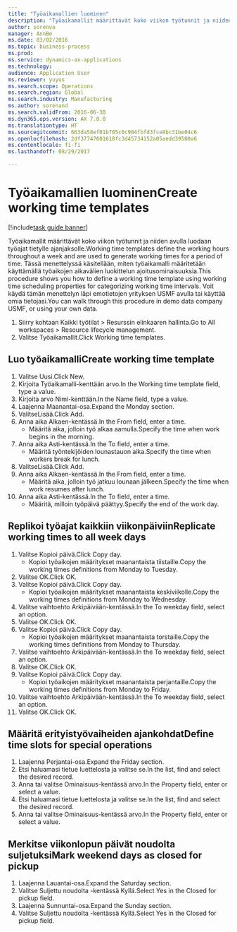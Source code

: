 ```yaml
--- 
title: "Työaikamallien luominen"
description: "Työaikamallit määrittävät koko viikon työtunnit ja niiden avulla luodaan työajat tietylle ajanjaksolle."
author: sorenva
manager: AnnBe
ms.date: 03/02/2016
ms.topic: business-process
ms.prod: 
ms.service: dynamics-ax-applications
ms.technology: 
audience: Application User
ms.reviewer: yuyus
ms.search.scope: Operations
ms.search.region: Global
ms.search.industry: Manufacturing
ms.author: sorenand
ms.search.validFrom: 2016-06-30
ms.dyn365.ops.version: AX 7.0.0
ms.translationtype: HT
ms.sourcegitcommit: 663da58ef01b705c0c984fbfd3fce8bc31be04c6
ms.openlocfilehash: 2df37747601618fc3d45734152a05aedd39500a6
ms.contentlocale: fi-fi
ms.lasthandoff: 08/29/2017

---
```

# <a name="create-working-time-templates"></a><span data-ttu-id="c4b8b-103">Työaikamallien luominen</span><span class="sxs-lookup"><span data-stu-id="c4b8b-103">Create working time templates</span></span>

[!include[task guide banner](../../includes/task-guide-banner.md)]

<span data-ttu-id="c4b8b-104">Työaikamallit määrittävät koko viikon työtunnit ja niiden avulla luodaan työajat tietylle ajanjaksolle.</span><span class="sxs-lookup"><span data-stu-id="c4b8b-104">Working time templates define the working hours throughout a week and are used to generate working times for a period of time.</span></span> <span data-ttu-id="c4b8b-105">Tässä menettelyssä käsitellään, miten työaikamalli määritetään käyttämällä työaikojen aikavälien luokittelun ajoitusominaisuuksia.</span><span class="sxs-lookup"><span data-stu-id="c4b8b-105">This procedure shows you how to define a working time template using working time scheduling properties for categorizing working time intervals.</span></span> <span data-ttu-id="c4b8b-106">Voit käydä tämän menettelyn läpi emotietojen yrityksen USMF avulla tai käyttää omia tietojasi.</span><span class="sxs-lookup"><span data-stu-id="c4b8b-106">You can walk through this procedure in demo data company USMF, or using your own data.</span></span>

1. <span data-ttu-id="c4b8b-107">Siirry kohtaan Kaikki työtilat > Resurssin elinkaaren hallinta.</span><span class="sxs-lookup"><span data-stu-id="c4b8b-107">Go to All workspaces > Resource lifecycle management.</span></span>
2. <span data-ttu-id="c4b8b-108">Valitse Työaikamallit.</span><span class="sxs-lookup"><span data-stu-id="c4b8b-108">Click Working time templates.</span></span>

## <a name="create-working-time-template"></a><span data-ttu-id="c4b8b-109">Luo työaikamalli</span><span class="sxs-lookup"><span data-stu-id="c4b8b-109">Create working time template</span></span>
1. <span data-ttu-id="c4b8b-110">Valitse Uusi.</span><span class="sxs-lookup"><span data-stu-id="c4b8b-110">Click New.</span></span>
2. <span data-ttu-id="c4b8b-111">Kirjoita Työaikamalli-kenttään arvo.</span><span class="sxs-lookup"><span data-stu-id="c4b8b-111">In the Working time template field, type a value.</span></span>
3. <span data-ttu-id="c4b8b-112">Kirjoita arvo Nimi-kenttään.</span><span class="sxs-lookup"><span data-stu-id="c4b8b-112">In the Name field, type a value.</span></span>
4. <span data-ttu-id="c4b8b-113">Laajenna Maanantai-osa.</span><span class="sxs-lookup"><span data-stu-id="c4b8b-113">Expand the Monday section.</span></span>
5. <span data-ttu-id="c4b8b-114">ValitseLisää.</span><span class="sxs-lookup"><span data-stu-id="c4b8b-114">Click Add.</span></span>
6. <span data-ttu-id="c4b8b-115">Anna aika Alkaen-kentässä.</span><span class="sxs-lookup"><span data-stu-id="c4b8b-115">In the From field, enter a time.</span></span>
    * <span data-ttu-id="c4b8b-116">Määritä aika, jolloin työ alkaa aamulla.</span><span class="sxs-lookup"><span data-stu-id="c4b8b-116">Specify the time when work begins in the morning.</span></span>  
7. <span data-ttu-id="c4b8b-117">Anna aika Asti-kentässä.</span><span class="sxs-lookup"><span data-stu-id="c4b8b-117">In the To field, enter a time.</span></span>
    * <span data-ttu-id="c4b8b-118">Määritä työntekijöiden lounastauon aika.</span><span class="sxs-lookup"><span data-stu-id="c4b8b-118">Specify the time when workers break for lunch.</span></span>  
8. <span data-ttu-id="c4b8b-119">ValitseLisää.</span><span class="sxs-lookup"><span data-stu-id="c4b8b-119">Click Add.</span></span>
9. <span data-ttu-id="c4b8b-120">Anna aika Alkaen-kentässä.</span><span class="sxs-lookup"><span data-stu-id="c4b8b-120">In the From field, enter a time.</span></span>
    * <span data-ttu-id="c4b8b-121">Määritä aika, jolloin työ jatkuu lounaan jälkeen.</span><span class="sxs-lookup"><span data-stu-id="c4b8b-121">Specify the time when work resumes after lunch.</span></span>  
10. <span data-ttu-id="c4b8b-122">Anna aika Asti-kentässä.</span><span class="sxs-lookup"><span data-stu-id="c4b8b-122">In the To field, enter a time.</span></span>
    * <span data-ttu-id="c4b8b-123">Määritä, milloin työpäivä päättyy.</span><span class="sxs-lookup"><span data-stu-id="c4b8b-123">Specify the end of the work day.</span></span>  

## <a name="replicate-working-times-to-all-week-days"></a><span data-ttu-id="c4b8b-124">Replikoi työajat kaikkiin viikonpäiviin</span><span class="sxs-lookup"><span data-stu-id="c4b8b-124">Replicate working times to all week days</span></span>
1. <span data-ttu-id="c4b8b-125">Valitse Kopioi päivä.</span><span class="sxs-lookup"><span data-stu-id="c4b8b-125">Click Copy day.</span></span>
    * <span data-ttu-id="c4b8b-126">Kopioi työaikojen määritykset maanantaista tiistaille.</span><span class="sxs-lookup"><span data-stu-id="c4b8b-126">Copy the working times definitions from Monday to Tuesday.</span></span>  
2. <span data-ttu-id="c4b8b-127">Valitse OK.</span><span class="sxs-lookup"><span data-stu-id="c4b8b-127">Click OK.</span></span>
3. <span data-ttu-id="c4b8b-128">Valitse Kopioi päivä.</span><span class="sxs-lookup"><span data-stu-id="c4b8b-128">Click Copy day.</span></span>
    * <span data-ttu-id="c4b8b-129">Kopioi työaikojen määritykset maanantaista keskiviikolle.</span><span class="sxs-lookup"><span data-stu-id="c4b8b-129">Copy the working times definitions from Monday to Wednesday.</span></span>  
4. <span data-ttu-id="c4b8b-130">Valitse vaihtoehto Arkipäivään-kentässä.</span><span class="sxs-lookup"><span data-stu-id="c4b8b-130">In the To weekday field, select an option.</span></span>
5. <span data-ttu-id="c4b8b-131">Valitse OK.</span><span class="sxs-lookup"><span data-stu-id="c4b8b-131">Click OK.</span></span>
6. <span data-ttu-id="c4b8b-132">Valitse Kopioi päivä.</span><span class="sxs-lookup"><span data-stu-id="c4b8b-132">Click Copy day.</span></span>
    * <span data-ttu-id="c4b8b-133">Kopioi työaikojen määritykset maanantaista torstaille.</span><span class="sxs-lookup"><span data-stu-id="c4b8b-133">Copy the working times definitions from Monday to Thursday.</span></span>  
7. <span data-ttu-id="c4b8b-134">Valitse vaihtoehto Arkipäivään-kentässä.</span><span class="sxs-lookup"><span data-stu-id="c4b8b-134">In the To weekday field, select an option.</span></span>
8. <span data-ttu-id="c4b8b-135">Valitse OK.</span><span class="sxs-lookup"><span data-stu-id="c4b8b-135">Click OK.</span></span>
9. <span data-ttu-id="c4b8b-136">Valitse Kopioi päivä.</span><span class="sxs-lookup"><span data-stu-id="c4b8b-136">Click Copy day.</span></span>
    * <span data-ttu-id="c4b8b-137">Kopioi työaikojen määritykset maanantaista perjantaille.</span><span class="sxs-lookup"><span data-stu-id="c4b8b-137">Copy the working times definitions from Monday to Friday.</span></span>  
10. <span data-ttu-id="c4b8b-138">Valitse vaihtoehto Arkipäivään-kentässä.</span><span class="sxs-lookup"><span data-stu-id="c4b8b-138">In the To weekday field, select an option.</span></span>
11. <span data-ttu-id="c4b8b-139">Valitse OK.</span><span class="sxs-lookup"><span data-stu-id="c4b8b-139">Click OK.</span></span>

## <a name="define-time-slots-for-special-operations"></a><span data-ttu-id="c4b8b-140">Määritä erityistyövaiheiden ajankohdat</span><span class="sxs-lookup"><span data-stu-id="c4b8b-140">Define time slots for special operations</span></span>
1. <span data-ttu-id="c4b8b-141">Laajenna Perjantai-osa.</span><span class="sxs-lookup"><span data-stu-id="c4b8b-141">Expand the Friday section.</span></span>
2. <span data-ttu-id="c4b8b-142">Etsi haluamasi tietue luettelosta ja valitse se.</span><span class="sxs-lookup"><span data-stu-id="c4b8b-142">In the list, find and select the desired record.</span></span>
3. <span data-ttu-id="c4b8b-143">Anna tai valitse Ominaisuus-kentässä arvo.</span><span class="sxs-lookup"><span data-stu-id="c4b8b-143">In the Property field, enter or select a value.</span></span>
4. <span data-ttu-id="c4b8b-144">Etsi haluamasi tietue luettelosta ja valitse se.</span><span class="sxs-lookup"><span data-stu-id="c4b8b-144">In the list, find and select the desired record.</span></span>
5. <span data-ttu-id="c4b8b-145">Anna tai valitse Ominaisuus-kentässä arvo.</span><span class="sxs-lookup"><span data-stu-id="c4b8b-145">In the Property field, enter or select a value.</span></span>

## <a name="mark-weekend-days-as-closed-for-pickup"></a><span data-ttu-id="c4b8b-146">Merkitse viikonlopun päivät noudolta suljetuksi</span><span class="sxs-lookup"><span data-stu-id="c4b8b-146">Mark weekend days as closed for pickup</span></span>
1. <span data-ttu-id="c4b8b-147">Laajenna Lauantai-osa.</span><span class="sxs-lookup"><span data-stu-id="c4b8b-147">Expand the Saturday section.</span></span>
2. <span data-ttu-id="c4b8b-148">Valitse Suljettu noudolta -kentässä Kyllä.</span><span class="sxs-lookup"><span data-stu-id="c4b8b-148">Select Yes in the Closed for pickup field.</span></span>
3. <span data-ttu-id="c4b8b-149">Laajenna Sunnuntai-osa.</span><span class="sxs-lookup"><span data-stu-id="c4b8b-149">Expand the Sunday section.</span></span>
4. <span data-ttu-id="c4b8b-150">Valitse Suljettu noudolta -kentässä Kyllä.</span><span class="sxs-lookup"><span data-stu-id="c4b8b-150">Select Yes in the Closed for pickup field.</span></span>


